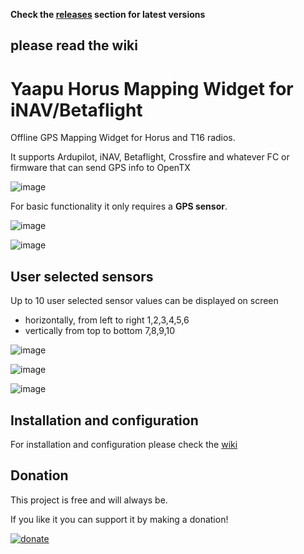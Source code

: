 **Check the [releases](https://github.com/yaapu/HorusMappingWidget/releases) section for latest versions**

## please read the wiki

# Yaapu Horus Mapping Widget for iNAV/Betaflight

Offline GPS Mapping Widget for Horus and T16 radios.

It supports Ardupilot, iNAV, Betaflight, Crossfire and whatever FC or firmware that can send GPS info to OpenTX

![image](https://user-images.githubusercontent.com/30294218/204130618-06812eeb-98ab-49e3-8f6d-bc0357c7aebf.png)



For basic functionality it only requires a **GPS sensor**.

![image](https://user-images.githubusercontent.com/30294218/76808657-b1209e80-67e8-11ea-812e-2f63521623d2.png)

![image](https://user-images.githubusercontent.com/30294218/204130882-d4f2a109-6764-4fd7-bc1c-ba05568e007c.png)


## User selected sensors

Up to 10 user selected sensor values can be displayed on screen
- horizontally, from left to right 1,2,3,4,5,6
- vertically from top to bottom 7,8,9,10

![image](https://user-images.githubusercontent.com/30294218/204130655-0e2aea9b-805f-4175-b272-dc1ded240c77.png)

![image](https://user-images.githubusercontent.com/30294218/204130724-367bbc8c-490a-4365-b270-f92f78e9caad.png)

![image](https://user-images.githubusercontent.com/30294218/204130835-7dd48f63-028f-4232-90af-2cbd58c47f69.png)

## Installation and configuration

For installation and configuration please check the [wiki](https://github.com/yaapu/HorusMappingWidget/wiki)

## Donation

This project is free and will always be.

If you like it you can support it by making a donation!

[![donate](https://user-images.githubusercontent.com/30294218/61724877-16fa7a80-ad6f-11e9-80de-9771e0b820ae.png)](https://paypal.me/yaapu)
